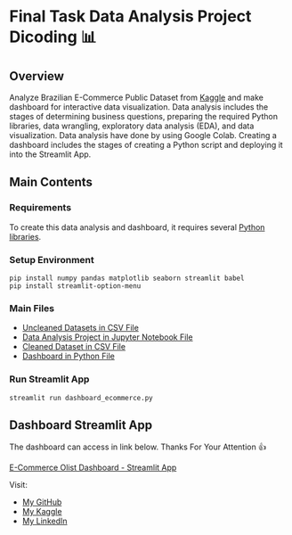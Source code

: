 # Final Task Data Analysis Project Dicoding :bar_chart:

## Overview
Analyze Brazilian E-Commerce Public Dataset from [Kaggle](https://www.kaggle.com/datasets/olistbr/brazilian-ecommerce) and make dashboard for interactive data visualization. Data analysis includes the stages of determining business questions, preparing the required Python libraries, data wrangling, exploratory data analysis (EDA), and data visualization. Data analysis have done by using Google Colab. Creating a dashboard includes the stages of creating a Python script and deploying it into the Streamlit App.

## Main Contents
### Requirements
To create this data analysis and dashboard, it requires several [Python libraries](https://github.com/hamf99/ecommerce-public-dataset/blob/main/requirements.txt).

### Setup Environment
```
pip install numpy pandas matplotlib seaborn streamlit babel
pip install streamlit-option-menu
```

### Main Files
- [Uncleaned Datasets in CSV File](https://github.com/hamf99/ecommerce-public-dataset/tree/main/data)
- [Data Analysis Project in Jupyter Notebook File](https://github.com/hamf99/ecommerce-public-dataset/blob/main/Data_Analysis_Project_Dicoding.ipynb)
- [Cleaned Dataset in CSV File](https://github.com/hamf99/ecommerce-public-dataset/blob/main/dashboard/main_data_for_dashboard.csv)
- [Dashboard in Python File](https://github.com/hamf99/ecommerce-public-dataset/blob/main/dashboard/dashboard_ecommerce.py)
  
### Run Streamlit App
```
streamlit run dashboard_ecommerce.py
```

## Dashboard Streamlit App
The dashboard can access in link below. Thanks For Your Attention :thumbsup: 

[E-Commerce Olist Dashboard - Streamlit App](https://ecommerce-olist-dashboard.streamlit.app/)

Visit:
- [My GitHub](https://github.com/hamf99)
- [My Kaggle](https://www.kaggle.com/hamf99)
- [My LinkedIn](https://www.linkedin.com/in/ilham-fadilah)
